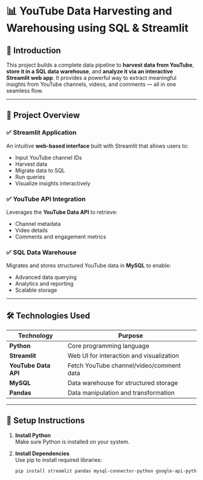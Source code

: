 # 📊 YouTube Data Harvesting and Warehousing using SQL & Streamlit

## 🚀 Introduction  
This project builds a complete data pipeline to **harvest data from YouTube**, **store it in a SQL data warehouse**, and **analyze it via an interactive Streamlit web app**. It provides a powerful way to extract meaningful insights from YouTube channels, videos, and comments — all in one seamless flow.

---

## 🧠 Project Overview 

### ✅ Streamlit Application  
An intuitive **web-based interface** built with Streamlit that allows users to:
- Input YouTube channel IDs
- Harvest data
- Migrate data to SQL
- Run queries
- Visualize insights interactively  

### ✅ YouTube API Integration      
Leverages the **YouTube Data API** to retrieve:
- Channel metadata
- Video details
- Comments and engagement metrics

### ✅ SQL Data Warehouse  
Migrates and stores structured YouTube data in **MySQL** to enable:
- Advanced data querying
- Analytics and reporting
- Scalable storage

---

## 🛠️ Technologies Used

| Technology | Purpose |
|------------|---------|
| **Python** | Core programming language |
| **Streamlit** | Web UI for interaction and visualization |
| **YouTube Data API** | Fetch YouTube channel/video/comment data |
| **MySQL** | Data warehouse for structured storage |
| **Pandas** | Data manipulation and transformation |

---

## 🧰 Setup Instructions

1. **Install Python**  
   Make sure Python is installed on your system.

2. **Install Dependencies**  
   Use pip to install required libraries:
   ```bash
   pip install streamlit pandas mysql-connector-python google-api-python-client

